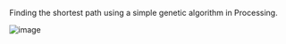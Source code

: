 Finding the shortest path using a simple genetic algorithm in Processing.

![image](https://github.com/LhenryAxel/AInoireaudes/assets/105061937/0b67a612-7629-460b-a30a-ddffe42e9d8c)
